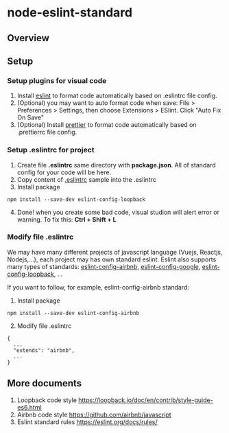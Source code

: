 # node-eslint-standard

## Overview

## Setup
### Setup plugins for visual code

1. Install [eslint](https://marketplace.visualstudio.com/items?itemName=dbaeumer.vscode-eslint) to format code automatically based on .eslintrc file config.
2. (Optional) you may want to auto format code when save: File > Preferences > Settings, then choose Extensions > ESlint. Click "Auto Fix On Save"
3. (Optional) Install [prettier](https://marketplace.visualstudio.com/items?itemName=esbenp.prettier-vscode) to format code automatically based on .prettierrc file config.

### Setup .eslintrc for project
1. Create file **.eslintrc** same directory with **package.json**. All of standard config for your code will be here.
2. Copy content of [.eslintrc](https://github.com/nguyencuong382/node-eslint-standard/blob/master/.eslintrc) sample into the .eslintrc
3. Install package
```
npm install --save-dev eslint-config-loopback
```
4. Done! when you create some bad code, visual studion will alert error or warning. To fix this: **Ctrl + Shift + L**

### Modify file .eslintrc
We may have many different projects of javascript language (Vuejs, Reactjs, Nodejs,...), each project may has own standard eslint. Eslint also supports many types of standards: [eslint-config-airbnb](https://www.npmjs.com/package/eslint-config-airbnb), [eslint-config-google](https://www.npmjs.com/package/eslint-config-google), [eslint-config-loopback](https://www.npmjs.com/package/eslint-config-loopback), ...

If you want to follow, for example, eslint-config-airbnb standard:
1. Install package
```
npm install --save-dev eslint-config-airbnb
```
2. Modify file .eslintrc
```
{
  ...
  "extends": "airbnb",
  ...
}
```

## More documents
1. Loopback code style https://loopback.io/doc/en/contrib/style-guide-es6.html
2. Airbnb code style https://github.com/airbnb/javascript
3. Eslint standard rules https://eslint.org/docs/rules/

